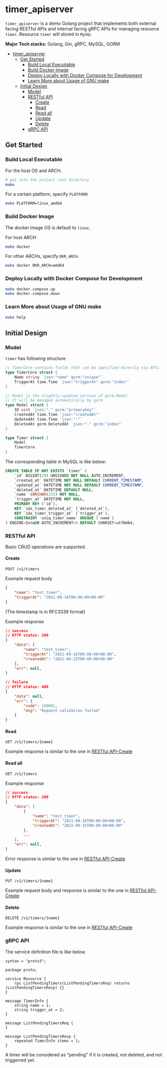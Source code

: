 # timer_apiserver
`timer_apiserver` is a demo Golang project that implements both external facing RESTful APIs and internal facing gRPC APIs for managing resource `timer`.
Resource `timer` will stored in `MySQL`

**Major Tech stacks:**
Golang, Gin, gRPC, MySQL, GORM

- [timer_apiserver](#timer_apiserver)
  - [Get Started](#get-started)
    - [Build Local Executable](#build-local-executable)
    - [Build Docker Image](#build-docker-image)
    - [Deploy Locally with Docker Compose for Development](#deploy-locally-with-docker-compose-for-development)
    - [Learn More about Usage of GNU make](#learn-more-about-usage-of-gnu-make)
  - [Initial Design](#initial-design)
    - [Model](#model)
    - [RESTful API](#restful-api)
      - [Create](#create)
      - [Read](#read)
      - [Read all](#read-all)
      - [Update](#update)
      - [Delete](#delete)
    - [gRPC API](#grpc-api)

## Get Started
### Build Local Executable
For the host OS and ARCH.
```bash
# get into the project root directory
make
```
For a certain platform, specify `PLATFORM`.
```bash
make PLATFORM=linux_amd64
```

### Build Docker Image
The docker image OS is default to `linux`. 

For host ARCH
```bash
make docker
```
For other ARCHs, specify `DKR_ARCH`.
```bash
make docker DKR_ARCH=amd64
```

### Deploy Locally with Docker Compose for Development
```bash
make docker.compose.up
make docker.compose.down
```

### Learn More about Usage of GNU make
```bash
make help
```

## Initial Design

### Model
`timer` has following structure
```go
// TimerCore contains fields that can be specified directly via APIs
type TimerCore struct {
    Name string `json:"name" gorm:"unique"`
    TriggerAt time.Time `json:"triggerAt" gorm:"index"`
}

// Model is the slightly-updated version of gorm.Model
// It will be managed automatically by gorm
type Model struct {
    ID uint `json:"-" gorm:"primarykey"`
    CreatedAt time.Time `json:"createdAt"`
    UpdatedAt time.Time `json:"-"`
    DeletedAt gorm.DeletedAt `json:"-" gorm:"index"`
}

type Timer struct {
    Model
    TimerCore
}
```

The corresponding table in MySQL is like below:
```sql
CREATE TABLE IF NOT EXISTS `timer` (
    `id` BIGINT(20) UNSIGNED NOT NULL AUTO_INCREMENT,
    `created_at` DATETIME NOT NULL DEFAULT CURRENT_TIMESTAMP,
    `updated_at` DATETIME NOT NULL DEFAULT CURRENT_TIMESTAMP,
    `deleted_at` DATETIME DEFAULT NULL,
    `name` VARCHAR(255) NOT NULL,
    `trigger_at` DATETIME NOT NULL,
    PRIMARY KEY (`id`),
    KEY `idx_timer_deleted_at` (`deleted_at`),
    KEY `idx_timer_trigger_at` (`trigger_at`),
    CONSTRAINT `uniq_timer_name` UNIQUE (`name`)
) ENGINE=InnoDB AUTO_INCREMENT=0 DEFAULT CHARSET=utf8mb4;
```

### RESTful API
Basic CRUD operations are supported.
#### Create
`POST /v1/timers`

Example request body
```json
{
    "name": "test_timer",
    "triggerAt": "2021-09-16T00:00:00+08:00"
}
```
(The timestamp is in RFC3339 format)

Example response
```json
// success
// HTTP status: 200
{
    "data": {
        "name": "test_timer",
        "triggerAt": "2021-09-16T00:00:00+08:00",
        "createdAt": "2021-09-15T00:00:00+08:00"
    },
    "err": null,
}
```
```json
// failure
// HTTP status: 400
{
    "data": null,
    "err": {
        "code": 100001,
        "msg": "Request validation failed"
    }
}
```

#### Read
`GET /v1/timers/{name}`

Example response is similar to the one in [RESTful API-Create](#Create)

#### Read all
`GET /v1/timers`

Example response
```json
// success
// HTTP status: 200
{
    "data": [
        {
            "name": "test_timer",
            "triggerAt": "2021-09-16T00:00:00+08:00", 
            "createdAt": "2021-09-15T00:00:00+08:00"
        },
        ...
    ],
    "err": null,
}
```
Error response is similar to the one in [RESTful API-Create](#Create)

#### Update
`PUT /v1/timers/{name}`

Example request body and response is similar to the one in [RESTful API-Create](#Create)

#### Delete
`DELETE /v1/timers/{name}`

Example response is similar to the one in [RESTful API-Create](#Create)

### gRPC API
The service definition file is like below.

```proto3
syntax = "proto3";

package proto;

service Resource {
    rpc ListPendingTimers(ListPendingTimersReq) returns (ListPendingTimersResp) {}
}

message TimerInfo {
    string name = 1;
    string trigger_at = 2;
}

message ListPendingTimersReq {
}

message ListPendingTimersResp {
    repeated TimerInfo items = 1;
}
```
A timer will be considered as "pending" if it is created, not deleted, and not triggerred yet.
